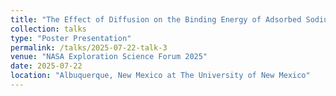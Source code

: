 ```yaml
---
title: "The Effect of Diffusion on the Binding Energy of Adsorbed Sodium on the Surface of Mercury."
collection: talks
type: "Poster Presentation"
permalink: /talks/2025-07-22-talk-3
venue: "NASA Exploration Science Forum 2025"
date: 2025-07-22
location: "Albuquerque, New Mexico at The University of New Mexico"
---
```


